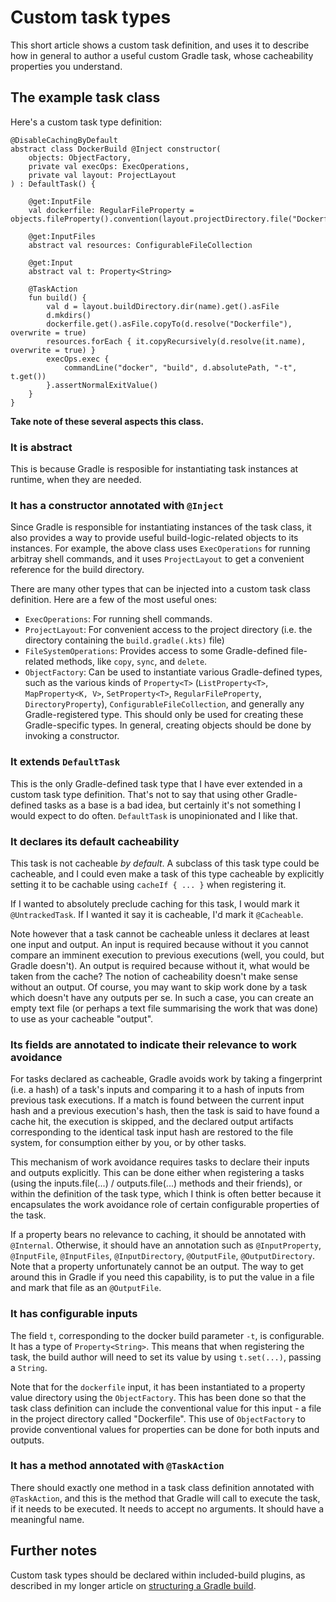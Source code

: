 # Custom task types

This short article shows a custom task definition, and uses it to describe how in general to author a useful custom Gradle task, whose cacheability properties you understand.

## The example task class

Here's a custom task type definition:

```
@DisableCachingByDefault
abstract class DockerBuild @Inject constructor(
    objects: ObjectFactory,
    private val execOps: ExecOperations,
    private val layout: ProjectLayout
) : DefaultTask() {

    @get:InputFile
    val dockerfile: RegularFileProperty = objects.fileProperty().convention(layout.projectDirectory.file("Dockerfile"))

    @get:InputFiles
    abstract val resources: ConfigurableFileCollection

    @get:Input
    abstract val t: Property<String>

    @TaskAction
    fun build() {
        val d = layout.buildDirectory.dir(name).get().asFile
        d.mkdirs()
        dockerfile.get().asFile.copyTo(d.resolve("Dockerfile"), overwrite = true)
        resources.forEach { it.copyRecursively(d.resolve(it.name), overwrite = true) }
        execOps.exec {
            commandLine("docker", "build", d.absolutePath, "-t", t.get())
        }.assertNormalExitValue()
    }
}
```

**Take note of these several aspects this class.**

### It is abstract

This is because Gradle is resposible for instantiating task instances at runtime, when they are needed.

### It has a constructor annotated with `@Inject`

Since Gradle is responsible for instantiating instances of the task class, it also provides a way to provide useful build-logic-related objects to its instances. For example, the above class uses `ExecOperations` for running arbitray shell commands, and it uses `ProjectLayout` to get a convenient reference for the build directory.

There are many other types that can be injected into a custom task class definition. Here are a few of the most useful ones:

- `ExecOperations`: For running shell commands.
- `ProjectLayout`: For convenient access to the project directory (i.e. the directory containing the `build.gradle(.kts)` file)
- `FileSystemOperations`: Provides access to some Gradle-defined file-related methods, like `copy`, `sync`, and `delete`.
- `ObjectFactory`: Can be used to instantiate various Gradle-defined types, such as the various kinds of `Property<T>` (`ListProperty<T>`, `MapProperty<K, V>`, `SetProperty<T>`, `RegularFileProperty`, `DirectoryProperty`), `ConfigurableFileCollection`, and generally any Gradle-registered type. This should only be used for creating these Gradle-specific types. In general, creating objects should be done by invoking a constructor.

### It extends `DefaultTask`

This is the only Gradle-defined task type that I have ever extended in a custom task type definition. That's not to say that using other Gradle-defined tasks as a base is a bad idea, but certainly it's not something I would expect to do often. `DefaultTask` is unopinionated and I like that.

### It declares its default cacheability

This task is not cacheable *by default*. A subclass of this task type could be cacheable, and I could even make a task of this type cacheable by explicitly setting it to be cachable using `cacheIf { ... }` when registering it.

If I wanted to absolutely preclude caching for this task, I would mark it `@UntrackedTask`. If I wanted it say it is cacheable, I'd mark it `@Cacheable`.

Note however that a task cannot be cacheable unless it declares at least one input and output. An input is required because without it you cannot compare an imminent execution to previous executions (well, you could, but Gradle doesn't). An output is required because without it, what would be taken from the cache? The notion of cacheability doesn't make sense without an output. Of course, you may want to skip work done by a task which doesn't have any outputs per se. In such a case, you can create an empty text file (or perhaps a text file summarising the work that was done) to use as your cacheable "output".

### Its fields are annotated to indicate their relevance to work avoidance

For tasks declared as cacheable, Gradle avoids work by taking a fingerprint (i.e. a hash) of a task's inputs and comparing it to a hash of inputs from previous task executions. If a match is found between the current input hash and a previous execution's hash, then the task is said to have found a cache hit, the execution is skipped, and the declared output artifacts corresponding to the identical task input hash are restored to the file system, for consumption either by you, or by other tasks.

This mechanism of work avoidance requires tasks to declare their inputs and outputs explicitly. This can be done either when registering a tasks (using the inputs.file(...) / outputs.file(...) methods and their friends), or within the definition of the task type, which I think is often better because it encapsulates the work avoidance role of certain configurable properties of the task.

If a property bears no relevance to caching, it should be annotated with `@Internal`. Otherwise, it should have an annotation such as `@InputProperty`, `@InputFile`, `@InputFiles`, `@InputDirectory`, `@OutputFile`, `@OutputDirectory`. Note that a property unfortunately cannot be an output. The way to get around this in Gradle if you need this capability, is to put the value in a file and mark that file as an `@OutputFile`.

### It has configurable inputs

The field `t`, corresponding to the docker build parameter `-t`, is configurable. It has a  type of `Property<String>`. This means that when registering the task, the build author will need to set its value by using `t.set(...)`, passing a `String`.

Note that for the `dockerfile` input, it has been instantiated to a property value directory using the `ObjectFactory`. This has been done so that the task class definition can include the conventional value for this input - a file in the project directory called "Dockerfile". This use of `ObjectFactory` to provide conventional values for properties can be done for both inputs and outputs.

### It has a method annotated with `@TaskAction`

There should exactly one method in a task class definition annotated with `@TaskAction`, and this is the method that Gradle will call to execute the task, if it needs to be executed. It needs to accept no arguments. It should have a meaningful name.

## Further notes

Custom task types should be declared within included-build plugins, as described in my longer article on [structuring a Gradle build](/writing/gradle/gradle-monorepo-setup).
